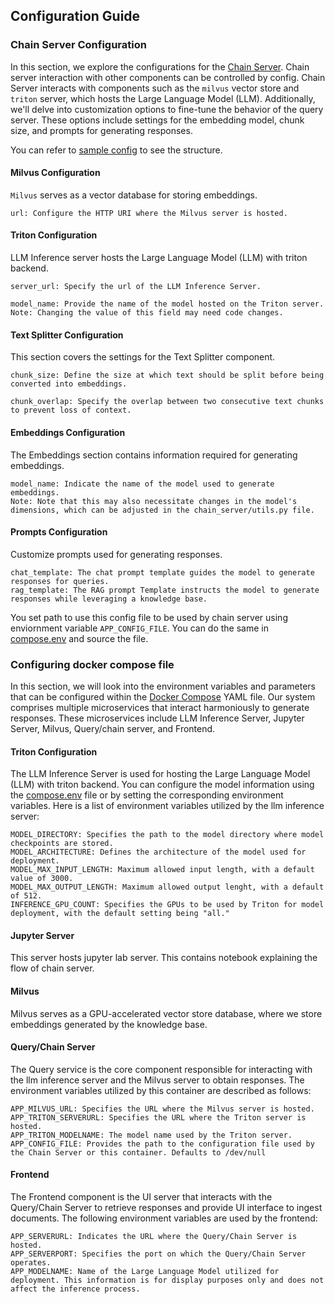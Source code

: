 ## Configuration Guide

### Chain Server Configuration

In this section, we explore the configurations for the [Chain Server](./chat_server.md). Chain server interaction with other components can be controlled by config. Chain Server interacts with components such as the `milvus` vector store and `triton` server, which hosts the Large Language Model (LLM). Additionally, we'll delve into customization options to fine-tune the behavior of the query server. These options include settings for the embedding model, chunk size, and prompts for generating responses.

You can refer to [sample config](../deploy/config.yaml) to see the structure.

#### Milvus Configuration
`Milvus` serves as a vector database for storing embeddings.

    url: Configure the HTTP URI where the Milvus server is hosted.

#### Triton Configuration
LLM Inference server hosts the Large Language Model (LLM) with triton backend.

    server_url: Specify the url of the LLM Inference Server.

    model_name: Provide the name of the model hosted on the Triton server.
    Note: Changing the value of this field may need code changes.

#### Text Splitter Configuration
This section covers the settings for the Text Splitter component.

    chunk_size: Define the size at which text should be split before being converted into embeddings.

    chunk_overlap: Specify the overlap between two consecutive text chunks to prevent loss of context.

#### Embeddings Configuration
The Embeddings section contains information required for generating embeddings.

    model_name: Indicate the name of the model used to generate embeddings.
    Note: Note that this may also necessitate changes in the model's dimensions, which can be adjusted in the chain_server/utils.py file.

#### Prompts Configuration
Customize prompts used for generating responses.

    chat_template: The chat prompt template guides the model to generate responses for queries.
    rag_template: The RAG prompt Template instructs the model to generate responses while leveraging a knowledge base.

You set path to use this config file to be used by chain server using enviornment variable `APP_CONFIG_FILE`. You can do the same in [compose.env](../deploy/compose.env) and source the file.

### Configuring docker compose file
In this section, we will look into the environment variables and parameters that can be configured within the [Docker Compose](../deploy/docker-compose.yaml) YAML file. Our system comprises multiple microservices that interact harmoniously to generate responses. These microservices include LLM Inference Server, Jupyter Server, Milvus, Query/chain server, and Frontend.

#### Triton Configuration
The LLM Inference Server is used for hosting the Large Language Model (LLM) with triton backend. You can configure the model information using the [compose.env](../deploy/compose.env) file or by setting the corresponding environment variables. Here is a list of environment variables utilized by the llm inference server:

    MODEL_DIRECTORY: Specifies the path to the model directory where model checkpoints are stored.
    MODEL_ARCHITECTURE: Defines the architecture of the model used for deployment.
    MODEL_MAX_INPUT_LENGTH: Maximum allowed input length, with a default value of 3000.
    MODEL_MAX_OUTPUT_LENGTH: Maximum allowed output lenght, with a default of 512.
    INFERENCE_GPU_COUNT: Specifies the GPUs to be used by Triton for model deployment, with the default setting being "all."

#### Jupyter Server
This server hosts jupyter lab server. This contains notebook explaining the flow of chain server.

#### Milvus
Milvus serves as a GPU-accelerated vector store database, where we store embeddings generated by the knowledge base.

#### Query/Chain Server
The Query service is the core component responsible for interacting with the llm inference server and the Milvus server to obtain responses. The environment variables utilized by this container are described as follows:

    APP_MILVUS_URL: Specifies the URL where the Milvus server is hosted.
    APP_TRITON_SERVERURL: Specifies the URL where the Triton server is hosted.
    APP_TRITON_MODELNAME: The model name used by the Triton server.
    APP_CONFIG_FILE: Provides the path to the configuration file used by the Chain Server or this container. Defaults to /dev/null

#### Frontend
The Frontend component is the UI server that interacts with the Query/Chain Server to retrieve responses and provide UI interface to ingest documents. The following environment variables are used by the frontend:

    APP_SERVERURL: Indicates the URL where the Query/Chain Server is hosted.
    APP_SERVERPORT: Specifies the port on which the Query/Chain Server operates.
    APP_MODELNAME: Name of the Large Language Model utilized for deployment. This information is for display purposes only and does not affect the inference process.
